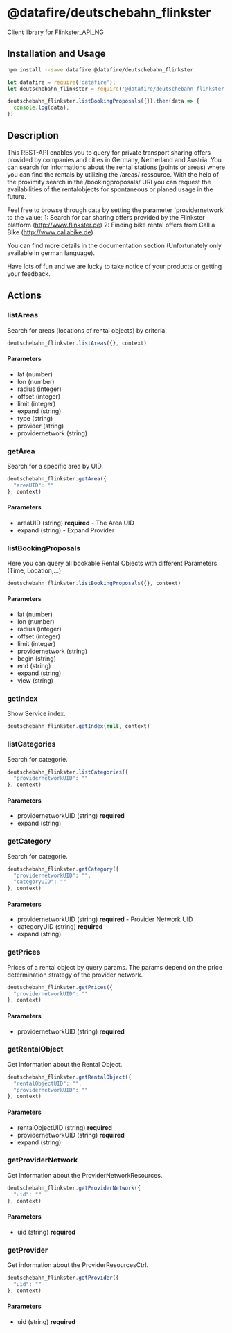 # @datafire/deutschebahn_flinkster

Client library for Flinkster_API_NG

## Installation and Usage
```bash
npm install --save datafire @datafire/deutschebahn_flinkster
```

```js
let datafire = require('datafire');
let deutschebahn_flinkster = require('@datafire/deutschebahn_flinkster').create();

deutschebahn_flinkster.listBookingProposals({}).then(data => {
  console.log(data);
})
```

## Description
This REST-API enables you to query for private transport sharing offers provided by companies and cities in Germany, Netherland and Austria. 
You can search for informations about the rental stations (points or areas) where you can find the rentals by utilizing the /areas/ ressource. 
With the help of the proximity search in the /bookingproposals/ URI you can request the availabilities of the rentalobjects for spontaneous or planed usage in the future. 

Feel free to browse through data by setting the parameter 'providernetwork' to the value: 
 1: Search for car sharing offers provided by the Flinkster platform (http://www.flinkster.de)
2: Finding bike rental offers from Call a Bike (http://www.callabike.de) 

You can find more details in the documentation section (Unfortunately only available in german language).

Have lots of fun and we are lucky to take notice of your products or getting your feedback.

## Actions
### listAreas
Search for areas (locations of rental objects) by criteria.


```js
deutschebahn_flinkster.listAreas({}, context)
```

#### Parameters
* lat (number)
* lon (number)
* radius (integer)
* offset (integer)
* limit (integer)
* expand (string)
* type (string)
* provider (string)
* providernetwork (string)

### getArea
Search for a specific area by UID.


```js
deutschebahn_flinkster.getArea({
  "areaUID": ""
}, context)
```

#### Parameters
* areaUID (string) **required** - The Area UID 
* expand (string) - Expand Provider

### listBookingProposals
Here you can query all bookable Rental Objects with different Parameters (Time, Location,...)


```js
deutschebahn_flinkster.listBookingProposals({}, context)
```

#### Parameters
* lat (number)
* lon (number)
* radius (integer)
* offset (integer)
* limit (integer)
* providernetwork (string)
* begin (string)
* end (string)
* expand (string)
* view (string)

### getIndex
Show Service index.


```js
deutschebahn_flinkster.getIndex(null, context)
```


### listCategories
Search for categorie.


```js
deutschebahn_flinkster.listCategories({
  "providernetworkUID": ""
}, context)
```

#### Parameters
* providernetworkUID (string) **required**
* expand (string)

### getCategory
Search for categorie.


```js
deutschebahn_flinkster.getCategory({
  "providernetworkUID": "",
  "categoryUID": ""
}, context)
```

#### Parameters
* providernetworkUID (string) **required** - Provider Network UID
* categoryUID (string) **required**
* expand (string)

### getPrices
Prices of a rental object by query params. The params depend on the price determination strategy of the provider network.



```js
deutschebahn_flinkster.getPrices({
  "providernetworkUID": ""
}, context)
```

#### Parameters
* providernetworkUID (string) **required**

### getRentalObject
Get information about the Rental Object.



```js
deutschebahn_flinkster.getRentalObject({
  "rentalObjectUID": "",
  "providernetworkUID": ""
}, context)
```

#### Parameters
* rentalObjectUID (string) **required**
* providernetworkUID (string) **required**
* expand (string)

### getProviderNetwork
Get information about the ProviderNetworkResources.



```js
deutschebahn_flinkster.getProviderNetwork({
  "uid": ""
}, context)
```

#### Parameters
* uid (string) **required**

### getProvider
Get information about the ProviderResourcesCtrl.



```js
deutschebahn_flinkster.getProvider({
  "uid": ""
}, context)
```

#### Parameters
* uid (string) **required**

